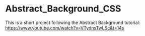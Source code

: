 # Abstract_Background_CSS

This is a short project following the Abstract Background tutorial: https://www.youtube.com/watch?v=VTydnsTwLSc&t=14s